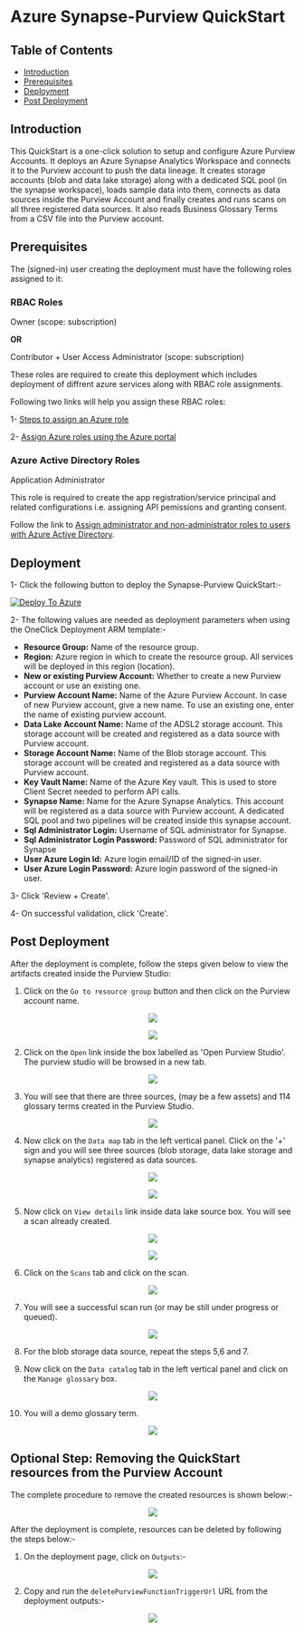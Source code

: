 # Azure Synapse-Purview QuickStart


## Table of Contents

* [Introduction](#introduction)
* [Prerequisites](#prerequisites)
* [Deployment](#deployment)
* [Post Deployment](#post-deployment)

## Introduction

This QuickStart is a one-click solution to setup and configure Azure Purview Accounts. It deploys an Azure Synapse Analytics Workspace and connects it to the Purview account to push the data lineage. It creates storage accounts (blob and data lake storage) along with a dedicated SQL pool (in the synapse workspace), loads sample data into them, connects as data sources inside the Purview Account and finally creates and runs scans on all three registered data sources. It also reads Business Glossary Terms from a CSV file into the Purview account.

## Prerequisites

The (signed-in) user creating the deployment must have the following roles assigned to it:

### RBAC Roles

Owner (scope: subscription)

**OR** 

Contributor + User Access Administrator (scope: subscription)

These roles are required to create this deployment which includes deployment of diffrent azure services along with RBAC role assignments.

Following two links will help you assign these RBAC roles:

1- [Steps to assign an Azure role](https://docs.microsoft.com/en-us/azure/role-based-access-control/role-assignments-steps)

2- [Assign Azure roles using the Azure portal](https://docs.microsoft.com/en-us/azure/role-based-access-control/role-assignments-portal?tabs=current)

### Azure Active Directory Roles

Application Administrator

This role is required to create the app registration/service principal and related configurations i.e. assigning API pemissions and granting consent.

Follow the link to [Assign administrator and non-administrator roles to users with Azure Active Directory](https://docs.microsoft.com/en-us/azure/active-directory/fundamentals/active-directory-users-assign-role-azure-portal).

## Deployment

1- Click the following button to deploy the Synapse-Purview QuickStart:-

[![Deploy To Azure](https://raw.githubusercontent.com/Azure/azure-quickstart-templates/master/1-CONTRIBUTION-GUIDE/images/deploytoazure.svg?sanitize=true)](https://portal.azure.com/#create/Microsoft.Template/uri/https%3A%2F%2Fraw.githubusercontent.com%2Fosamaemumba%2Fsynapse-purview-poc%2Fmain%2Fazuredeploy.json)

2- The following values are needed as deployment parameters when using the OneClick Deployment ARM template:-
  * **Resource Group:** Name of the resource group.
  * **Region:** Azure region in which to create the resource group. All services will be deployed in this region (location).
  * **New or existing Purview Account:** Whether to create a new Purview account or use an existing one.
  * **Purview Account Name:** Name of the Azure Purview Account. In case of new Purview account, give a new name. To use an existing one, enter the name of existing purview account.
  * **Data Lake Account Name:** Name of the ADSL2 storage account. This storage account will be created and registered as a data source with Purview account.
  * **Storage Account Name:** Name of the Blob storage account. This storage account will be created and registered as a data source with Purview account.
  * **Key Vault Name:** Name of the Azure Key vault. This is used to store Client Secret needed to perform API calls.
  * **Synapse Name:** Name for the Azure Synapse Analytics. This account will be registered as a data source with Purview account. A dedicated SQL pool and two pipelines will be created inside this synapse account.
  * **Sql Administrator Login:** Username of SQL administrator for Synapse.
  * **Sql Administrator Login Password:** Password of SQL administrator for Synapse
  * **User Azure Login Id:** Azure login email/ID of the signed-in user.
  * **User Azure Login Password:** Azure login password of the signed-in user.

3- Click 'Review + Create'.

4- On successful validation, click 'Create'.

## Post Deployment

After the deployment is complete, follow the steps given below to view the artifacts created inside the Purview Studio:

1. Click on the `Go to resource group` button and then click on the Purview account name.

<p align="center">
  <img src="./images/postdeploy-1.PNG">
</p>
    
<p align="center">
  <img src="./images/postdeploy-2.PNG">
</p>

2. Click on the `Open` link inside the box labelled as 'Open Purview Studio'. The purview studio will be browsed in a new tab.

<p align="center">
  <img src="./images/postdeploy-3.PNG">
</p>

3. You will see that there are three sources, (may be a few assets) and 114 glossary terms created in the Purview Studio.

<p align="center">
  <img src="./images/postdeploy-4.PNG">
</p>

4. Now click on the `Data map` tab in the left vertical panel. Click on the '+' sign and you will see three sources (blob storage, data lake storage and synapse analytics) registered as data sources.

<p align="center">
  <img src="./images/postdeploy-5.PNG">
</p>

<p align="center">
  <img src="./images/postdeploy-6.PNG">
</p>

5. Now click on `View details` link inside data lake source box. You will see a scan already created.

<p align="center">
  <img src="./images/postdeploy-7.PNG">
</p>

<p align="center">
  <img src="./images/postdeploy-8.PNG">
</p>

6. Click on the `Scans` tab and click on the scan.


<p align="center">
  <img src="./images/postdeploy-9.PNG">
</p>

7. You will see a successful scan run (or may be still under progress or queued).

<p align="center">
  <img src="./images/postdeploy-10.PNG">
</p>

8. For the blob storage data source, repeat the steps 5,6 and 7.

9. Now click on the `Data catalog` tab in the left vertical panel and click on the `Manage glossary` box.

<p align="center">
  <img src="./images/post-deployment/7-a.png">
</p>

10. You will a demo glossary term.

<p align="center">
  <img src="./images/post-deployment/7-b.PNG">
</p>

## Optional Step: Removing the QuickStart resources from the Purview Account

The complete procedure to remove the created resources is shown below:-

  <p align="center">
    <img src="./images/purview-03-update.gif">
  </p>
  
After the deployment is complete, resources can be deleted by following the steps below:-

  1. On the deployment page, click on `Outputs`:-

  <p align="center">
    <img src="./images/purview-03-update-01.png">
  </p>

  2. Copy and run the `deletePurviewFunctionTriggerUrl` URL from the deployment outputs:-

  <p align="center">
    <img src="./images/purview-03-update-02.png">
  </p>
